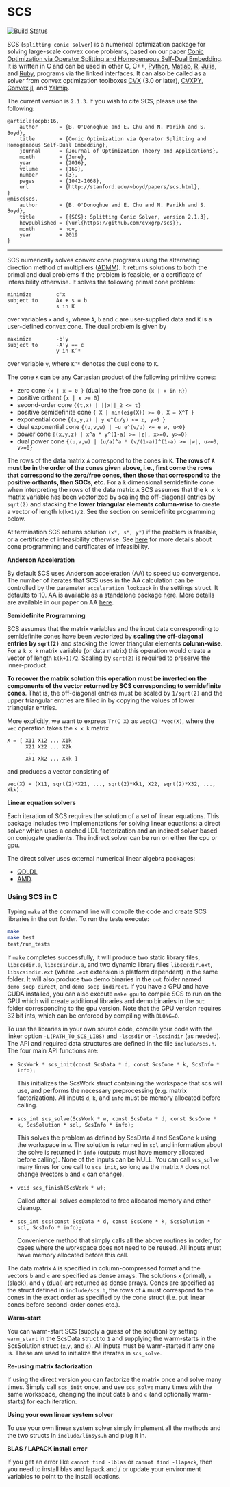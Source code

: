 SCS
====

[![Build Status](https://travis-ci.org/cvxgrp/scs.svg?branch=master)](https://travis-ci.org/cvxgrp/scs)
<!--[![Build status](https://ci.appveyor.com/api/projects/status/4542u6kom5293qpm/branch/master?svg=true)](https://ci.appveyor.com/project/bodono/scs/branch/master)-->

SCS (`splitting conic solver`) is a numerical optimization package for solving
large-scale convex cone problems, based on our paper [Conic Optimization via
Operator Splitting and Homogeneous Self-Dual
Embedding](http://www.stanford.edu/~boyd/papers/scs.html). It is written in C
and can be used in other C, C++,
[Python](https://github.com/bodono/scs-python),
[Matlab](https://github.com/bodono/scs-matlab),
[R](https://github.com/bodono/scs-r),
[Julia](https://github.com/JuliaOpt/SCS.jl), and
[Ruby](https://github.com/ankane/scs),
programs via the linked
interfaces. It can also be called as a solver from convex optimization
toolboxes [CVX](http://cvxr.com/cvx/) (3.0 or later),
[CVXPY](https://github.com/cvxgrp/cvxpy),
[Convex.jl](https://github.com/JuliaOpt/Convex.jl), and
[Yalmip](https://github.com/johanlofberg/YALMIP).

The current version is `2.1.3`. If you wish to cite SCS, please use the
following:
```
@article{ocpb:16,
    author       = {B. O'Donoghue and E. Chu and N. Parikh and S. Boyd},
    title        = {Conic Optimization via Operator Splitting and Homogeneous Self-Dual Embedding},
    journal      = {Journal of Optimization Theory and Applications},
    month        = {June},
    year         = {2016},
    volume       = {169},
    number       = {3},
    pages        = {1042-1068},
    url          = {http://stanford.edu/~boyd/papers/scs.html},
}
@misc{scs,
    author       = {B. O'Donoghue and E. Chu and N. Parikh and S. Boyd},
    title        = {{SCS}: Splitting Conic Solver, version 2.1.3},
    howpublished = {\url{https://github.com/cvxgrp/scs}},
    month        = nov,
    year         = 2019
}
```

----
SCS numerically solves convex cone programs using the alternating direction
method of multipliers
([ADMM](http://web.stanford.edu/~boyd/papers/admm_distr_stats.html)).  It
returns solutions to both the primal and dual problems if the problem is
feasible, or a certificate of infeasibility otherwise. It solves the following
primal cone problem:

```
minimize        c'x
subject to      Ax + s = b
                s in K
```
over variables `x` and `s`, where `A`, `b` and `c` are user-supplied data and
`K` is a user-defined convex cone.  The dual problem is given by
```
maximize        -b'y
subject to      -A'y == c
                y in K^*
```
over variable `y`, where `K^*` denotes the dual cone to `K`.

The cone `K` can be any Cartesian product of the following primitive cones:
+ zero cone `{x | x = 0 }` (dual to the free cone `{x | x in R}`)
+ positive orthant `{x | x >= 0}`
+ second-order cone `{(t,x) | ||x||_2 <= t}`
+ positive semidefinite cone `{ X | min(eig(X)) >= 0, X = X^T }`
+ exponential cone `{(x,y,z) | y e^(x/y) <= z, y>0 }`
+ dual exponential cone `{(u,v,w) | −u e^(v/u) <= e w, u<0}`
+ power cone `{(x,y,z) | x^a * y^(1-a) >= |z|, x>=0, y>=0}`
+ dual power cone `{(u,v,w) | (u/a)^a * (v/(1-a))^(1-a) >= |w|, u>=0, v>=0}`

The rows of the data matrix `A` correspond to the cones in `K`.  **The rows of
`A` must be in the order of the cones given above, i.e., first come the rows
that correspond to the zero/free cones, then those that correspond to the
positive orthants, then SOCs, etc.** For a `k` dimensional semidefinite cone
when interpreting the rows of the data matrix `A` SCS assumes that the `k x k`
matrix variable has been vectorized by scaling the off-diagonal entries by
`sqrt(2)` and stacking the **lower triangular elements column-wise** to create a
vector of length `k(k+1)/2`. See the section on semidefinite programming below.

At termination SCS returns solution `(x*, s*, y*)` if the problem is feasible,
or a certificate of infeasibility otherwise. See
[here](http://web.stanford.edu/~boyd/cvxbook/) for more details about
cone programming and certificates of infeasibility.

**Anderson Acceleration**

By default SCS uses Anderson acceleration (AA) to speed up convergence. The
number of iterates that SCS uses in the AA calculation can be controlled by the
parameter `acceleration_lookback` in the settings struct. It defaults to 10.  AA
is available as a standalone package [here](https://github.com/cvxgrp/aa).  More
details are available in our paper on AA
[here](https://stanford.edu/~boyd/papers/nonexp_global_aa1.html).

**Semidefinite Programming**

SCS assumes that the matrix variables and the input data corresponding to
semidefinite cones have been vectorized by **scaling the off-diagonal entries by
`sqrt(2)`** and stacking the lower triangular elements **column-wise**. For a `k
x k` matrix variable (or data matrix) this operation would create a vector of
length `k(k+1)/2`. Scaling by `sqrt(2)` is required to preserve the
inner-product.

**To recover the matrix solution this operation must be inverted on the
components of the vector returned by SCS corresponding to semidefinite cones**.
That is, the off-diagonal entries must be scaled by `1/sqrt(2)` and the upper
triangular entries are filled in by copying the values of lower triangular
entries.

More explicitly, we want to express
`Tr(C X)` as `vec(C)'*vec(X)`, where the `vec` operation takes the `k x k` matrix
```
X = [ X11 X12 ... X1k
      X21 X22 ... X2k
      ...
      Xk1 Xk2 ... Xkk ]
```
and produces a vector consisting of
```
vec(X) = (X11, sqrt(2)*X21, ..., sqrt(2)*Xk1, X22, sqrt(2)*X32, ..., Xkk).
```

**Linear equation solvers**

Each iteration of SCS requires the solution of a set of linear equations.  This
package includes two implementations for solving linear equations: a direct
solver which uses a cached LDL factorization and an indirect solver based on
conjugate gradients. The indirect solver can be run on either the cpu or
gpu.

The direct solver uses external numerical linear algebra packages:
* [QDLDL](https://github.com/oxfordcontrol/qdldl)
* [AMD](https://github.com/DrTimothyAldenDavis/SuiteSparse).

### Using SCS in C
Typing `make` at the command line will compile the code and create SCS libraries
in the `out` folder. To run the tests execute:
```sh
make
make test
test/run_tests
```

If `make` completes successfully, it will produce two static library files,
`libscsdir.a`, `libscsindir.a`, and two dynamic library files `libscsdir.ext`,
`libscsindir.ext` (where `.ext` extension is platform dependent) in the same
folder. It will also produce two demo binaries in the `out` folder named
`demo_socp_direct`, and `demo_socp_indirect`. If you have a GPU and have CUDA
installed, you can also execute `make gpu` to compile SCS to run on the GPU
which will create additional libraries and demo binaries in the `out` folder
corresponding to the gpu version. Note that the GPU version requires 32 bit
ints, which can be enforced by compiling with `DLONG=0`.

To use the libraries in your own source code, compile your code with the linker
option `-L(PATH_TO_SCS_LIBS)` and `-lscsdir` or `-lscsindir` (as needed).  The
API and required data structures are defined in the file `include/scs.h`.  The
four main API functions are:

* `ScsWork * scs_init(const ScsData * d, const ScsCone * k, ScsInfo * info);`

    This initializes the ScsWork struct containing the workspace that scs will
    use, and performs the necessary preprocessing (e.g. matrix factorization).
    All inputs `d`, `k`, and `info` must be memory allocated before calling.

* `scs_int scs_solve(ScsWork * w, const ScsData * d, const ScsCone * k, ScsSolution * sol, ScsInfo * info);`

    This solves the problem as defined by ScsData `d` and ScsCone `k` using the
    workspace in `w`. The solution is returned in `sol` and information about
    the solve is returned in `info` (outputs must have memory allocated before
    calling).  None of the inputs can be NULL. You can call `scs_solve` many
    times for one call to `scs_init`, so long as the matrix `A` does not change
    (vectors `b` and `c` can change).

* `void scs_finish(ScsWork * w);`

    Called after all solves completed to free allocated memory and other
    cleanup.

* `scs_int scs(const ScsData * d, const ScsCone * k, ScsSolution * sol, ScsInfo * info);`

    Convenience method that simply calls all the above routines in order, for
    cases where the workspace does not need to be reused. All inputs must have
    memory allocated before this call.

The data matrix `A` is specified in column-compressed format and the vectors `b`
and `c` are specified as dense arrays. The solutions `x` (primal), `s` (slack),
and `y` (dual) are returned as dense arrays. Cones are specified as the struct
defined in `include/scs.h`, the rows of `A` must correspond to the cones in the
exact order as specified by the cone struct (i.e. put linear cones before
second-order cones etc.).

**Warm-start**

You can warm-start SCS (supply a guess of the solution) by setting `warm_start`
in the ScsData struct to `1` and supplying the warm-starts in the ScsSolution
struct (`x`,`y`, and `s`). All inputs must be warm-started if any one is. These
are used to initialize the iterates in `scs_solve`.

**Re-using matrix factorization**

If using the direct version you can factorize the matrix once and solve many
times. Simply call `scs_init` once, and use `scs_solve` many times with the same
workspace, changing the input data `b` and `c` (and optionally warm-starts) for
each iteration.

**Using your own linear system solver**

To use your own linear system solver simply implement all the methods and the
two structs in `include/linsys.h` and plug it in.

**BLAS / LAPACK install error**

If you get an error like `cannot find -lblas` or `cannot find -llapack`, then
you need to install blas and lapack and / or update your environment variables
to point to the install locations.
